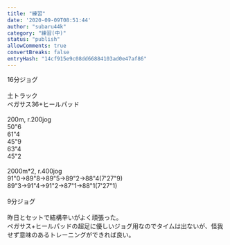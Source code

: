 ```yaml
---
title: "練習"
date: '2020-09-09T08:51:44'
author: "subaru44k"
category: "練習(中)"
status: "publish"
allowComments: true
convertBreaks: false
entryHash: "14cf915e9c08dd66884103ad0e47af86"
---
```

16分ジョグ<br>
<br>
土トラック<br>
ペガサス36+ヒールパッド<br>
<br>
200m, r.200jog<br>
50"6<br>
61"4<br>
45"9<br>
63"4<br>
45"2<br>
<br>
2000m*2, r.400jog<br>
91"0→89"8→89"5→89"2→88"4(7'27"9)<br>
89"3→91"4→91"2→87"1→88"1(7'27"1)<br>
<br>
9分ジョグ<br>
<br>
昨日とセットで結構辛いがよく頑張った。<br>
ペガサス+ヒールパッドの超足に優しいジョグ用なのでタイムは出ないが、怪我せず意味のあるトレーニングができれば良い。
